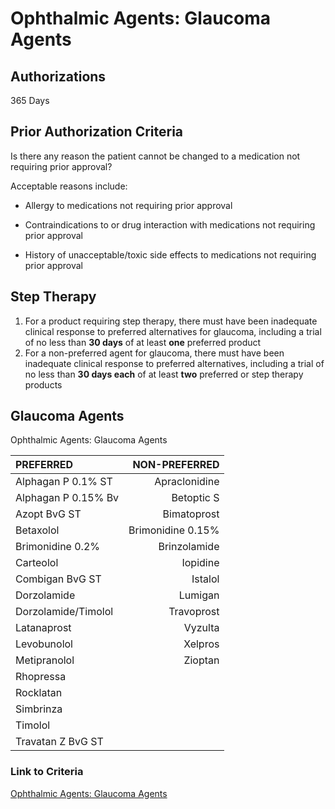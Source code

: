 # Ophthalmic Agents: Glaucoma Agents

## Authorizations

365 Days

## Prior Authorization Criteria

Is there any reason the patient cannot be changed to a medication not requiring prior approval?

Acceptable reasons include:

- Allergy to medications not requiring prior approval

- Contraindications to or drug interaction with medications not requiring prior approval

- History of unacceptable/toxic side effects to medications not requiring prior approval

## Step Therapy

1. For a product requiring step therapy, there must have been inadequate clinical response to preferred alternatives for glaucoma, including a trial of no less than **30 days** of at least **one** preferred product
2. For a non-preferred agent for glaucoma, there must have been inadequate clinical response to preferred alternatives, including a trial of no less than **30 days each** of at least **two** preferred or step therapy products

## Glaucoma Agents

Ophthalmic Agents: Glaucoma Agents

| PREFERRED | NON-PREFERRED |
| :--- | ---: |
| Alphagan P 0.1% ST  | Apraclonidine     |
| Alphagan P 0.15% Bv | Betoptic S        |
| Azopt BvG ST        | Bimatoprost       |
| Betaxolol           | Brimonidine 0.15% |
| Brimonidine 0.2%    | Brinzolamide      |
| Carteolol           | Iopidine          |
| Combigan BvG ST     | Istalol           |
| Dorzolamide         | Lumigan           |
| Dorzolamide/Timolol | Travoprost        |
| Latanaprost         | Vyzulta           |
| Levobunolol         | Xelpros           |
| Metipranolol        | Zioptan           |
| Rhopressa           |                   |
| Rocklatan           |                   |
| Simbrinza           |                   |
| Timolol             |                   |
| Travatan Z BvG ST   |                   |

### Link to Criteria

[Ophthalmic Agents: Glaucoma Agents](https://pharmacy.medicaid.ohio.gov/sites/default/files/20220415_UPDL_Criteria_FINAL_.pdf#page=84)
